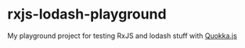 rxjs-lodash-playground
======================

My playground project for testing RxJS and lodash stuff with [Quokka.js](https://quokkajs.com/)
